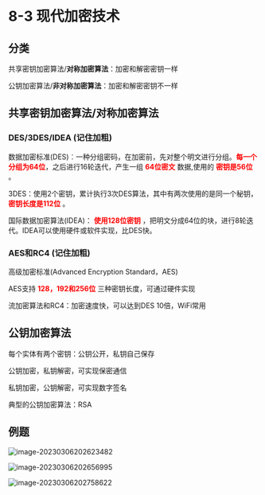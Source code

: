 # 8-3 现代加密技术

## 分类

共享密钥加密算法/**对称加密算法**：加密和解密密钥一样


公钥加密算法/**非对称加密算法**：加密和解密密钥不一样

## 共享密钥加密算法/对称加密算法

###  DES/3DES/IDEA   (记住加粗)

数据加密标准(DES)︰一种分组密码，在加密前，先对整个明文进行分组。<font color='red'>**每一个分组为64位**</font>，之后进行16轮迭代，产生一组<font color='red'> **64位密文**</font> 数据,使用的<font color='red'> **密钥是56位**</font> 。

3DES：使用2个密钥，累计执行3次DES算法，其中有两次使用的是同一个秘钥，<font color='red'> **密钥长度是112位**</font> 。

国际数据加密算法(IDEA)：<font color='red'> **使用128位密钥**</font> ，把明文分成64位的块，进行8轮迭代。IDEA可以使用硬件或软件实现，比DES快。

### AES和RC4 (记住加粗)

高级加密标准(Advanced Encryption Standard，AES)

AES支持<font color='red'> **128，192和256位**</font> 三种密钥长度，可通过硬件实现



流加密算法和RC4：加密速度快，可以达到DES 10倍，WiFi常用

## 公钥加密算法

每个实体有两个密钥：公钥公开，私钥自己保存

公钥加密，私钥解密，可实现保密通信

私钥加密，公钥解密，可实现数字签名

典型的公钥加密算法：RSA

## 例题

![image-20230306202623482](https://img.yatjay.top/md/image-20230306202623482.png)

![image-20230306202656995](https://img.yatjay.top/md/image-20230306202656995.png)

![image-20230306202758622](https://img.yatjay.top/md/image-20230306202758622.png)